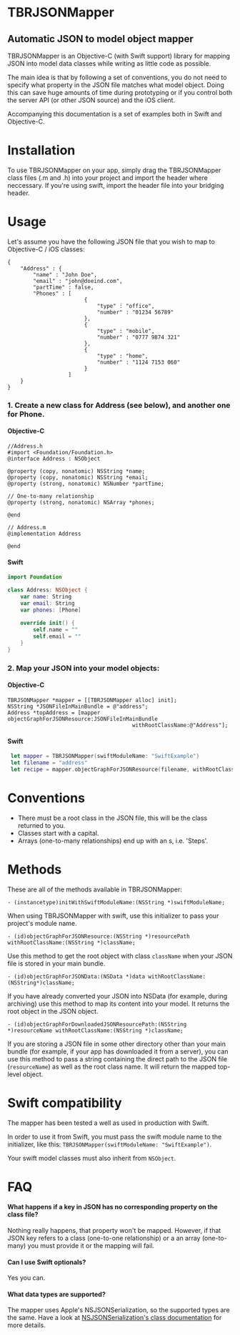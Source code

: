 # TBRJSONMapper
## Automatic JSON to model object mapper

TBRJSONMapper is an Objective-C (with Swift support) library for mapping JSON into model data classes while writing as little code as possible.

The main idea is that by following a set of conventions, you do not need to specify what property in the JSON file matches what model object. Doing this can save huge  amounts of time during prototyping or if you control both the server API (or other JSON source) and the iOS client.

Accompanying this documentation is a set of examples both in Swift and Objective-C.

# Installation

To use TBRJSONMapper on your app, simply drag the TBRJSONMapper class files (.m and .h) into your project and import the header where neccessary. If you're using swift, import the header file into your bridging header.

# Usage

Let's assume you have the following JSON file that you wish to map to Objective-C / iOS classes:

```
{
	"Address" : {
		"name" : "John Doe",
		"email" : "john@doeind.com",
		"partTime" : false,
		"Phones" : [
					    {
                            "type" : "office",
                            "number" : "01234 56789"
                        },
                	    {
                            "type" : "mobile",
                            "number" : "0777 9874 321"
                        },
                   	    {
                            "type" : "home",
                            "number" : "1124 7153 060"
                        }
                   ]
	}
}
```


### 1. Create a new class for Address (see below), and another one for Phone.

#### Objective-C
```objc
//Address.h
#import <Foundation/Foundation.h>
@interface Address : NSObject

@property (copy, nonatomic) NSString *name;
@property (copy, nonatomic) NSString *email;
@property (strong, nonatomic) NSNumber *partTime;

// One-to-many relationship
@property (strong, nonatomic) NSArray *phones;

@end

// Address.m
@implementation Address

@end

```

#### Swift
```swift
import Foundation

class Address: NSObject {
    var name: String
    var email: String
    var phones: [Phone]
    
    override init() {
        self.name = ""
        self.email = ""
    }
}
```

### 2. Map your JSON into your model objects:

#### Objective-C
```objc
TBRJSONMapper *mapper = [[TBRJSONMapper alloc] init];
NSString *JSONFileInMainBundle = @"address";
Address *topAddress = [mapper objectGraphForJSONResource:JSONFileInMainBundle
                                       withRootClassName:@"Address"];
```

#### Swift
```swift
 let mapper = TBRJSONMapper(swiftModuleName: "SwiftExample")
 let filename = "address"
 let recipe = mapper.objectGraphForJSONResource(filename, withRootClassName: "Address") as! Address
```

# Conventions

- There must be a root class in the JSON file, this will be the class returned to you.
- Classes start with a capital.
- Arrays (one-to-many relationships) end up with an s, i.e. 'Steps'.


# Methods

These are all of the methods available in TBRJSONMapper:


```
- (instancetype)initWithSwiftModuleName:(NSString *)swiftModuleName;
```

When using TBRJSONMapper with swift, use this initializer to pass your project's module name.


```
- (id)objectGraphForJSONResource:(NSString *)resourcePath withRootClassName:(NSString *)className;
```
Use this method to get the root object with class `className` when your JSON file is stored in your main bundle. 

```
- (id)objectGraphForJSONData:(NSData *)data withRootClassName:(NSString*)className;
```

If you have already converted your JSON into NSData (for example, during archiving) use this method to map its content into your model. It returns the root object in the JSON object.

```
- (id)objectGraphForDownloadedJSONResourcePath:(NSString *)resourceName withRootClassName:(NSString *)className;
```

If you are storing a JSON file in some other directory other than your main bundle (for example, if your app has downloaded it from a server), you can use this method to pass a string containing the direct path to the JSON file (`resourceName`) as well as the root class name. It will return the mapped top-level object.


# Swift compatibility

The mapper has been tested a well as used in production with Swift.

In order to use it from Swift, you must pass the swift module name to the initializer, like this: `TBRJSONMapper(swiftModuleName: "SwiftExample")`. 

Your swift model classes must also inherit from `NSObject`.


# FAQ
#### What happens if a key in JSON has no corresponding property on the class file?

Nothing really happens, that property won't be mapped. However, if that JSON key refers to a class (one-to-one relationship) or a an array (one-to-many) you must provide it or the mapping will fail.

#### Can I use Swift optionals?

Yes you can.

#### What data types are supported?

The mapper uses Apple's NSJSONSerialization, so the supported types are the same. Have a look at [NSJSONSerialization's class documentation](https://developer.apple.com/library/ios/documentation/Foundation/Reference/NSJSONSerialization_Class/) for more details.

